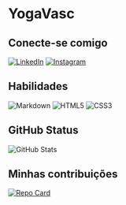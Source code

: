 # **YogaVasc**

## Conecte-se comigo
[![LinkedIn](https://img.shields.io/badge/LinkedIn-2F1057?style=for-the-badge&logo=linkedin&logoColor=0000)](https://www.linkedin.com/in/yoganandaolinto/) 
[![Instagram](https://img.shields.io/badge/Instagram-2F1057?style=for-the-badge&logo=instagram&logoColor=FFFFFF)](https://www.instagram.com/yogavasc/)

## Habilidades
![Markdown](https://img.shields.io/badge/Markdown-2F1057?style=for-the-badge&logo=markdown&logoColor=0000) ![HTML5](https://img.shields.io/badge/HTML5-2F1057?style=for-the-badge&logo=html5&logoColor=FFF) ![CSS3](https://img.shields.io/badge/CSS3-2F1057?style=for-the-badge&logo=css3&logoColor=FFF) 


## GitHub Status

![GitHub Stats](https://github-readme-stats.vercel.app/api?username=yogavasc&theme=transparent&bg_color=2F1057&border_color=2F1057&show_icons=true&icon_color=FFFF&title_color=FFFF&text_color=FFFF)


## Minhas contribuições
[![Repo Card](https://github-readme-stats.vercel.app/api/pin/?username=yogavasc&repo=dio-lab-open-source&bg_color=2F1057&border_color=2F1057&show_icons=true&icon_color=FFFF&title_color=FFFF&text_color=FFF)](https://github.com/yogavasc/dio-lab-open-source)
